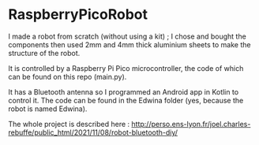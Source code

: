 # RaspberryPicoRobot

I made a robot from scratch (without using a kit) ; I chose and bought the components then used 2mm and 4mm thick aluminium sheets to make the structure of the robot.

It is controlled by a Raspberry Pi Pico microcontroller, the code of which can be found on this repo (main.py).

It has a Bluetooth antenna so I programmed an Android app in Kotlin to control it. The code can be found in the Edwina folder (yes, because the robot is named Edwina).

The whole project is described here : http://perso.ens-lyon.fr/joel.charles-rebuffe/public_html/2021/11/08/robot-bluetooth-diy/
